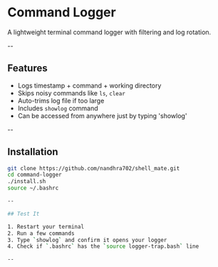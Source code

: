 # Command Logger

A lightweight terminal command logger with filtering and log rotation.

--

## Features
- Logs timestamp + command + working directory
- Skips noisy commands like `ls`, `clear`
- Auto-trims log file if too large
- Includes `showlog` command
- Can be accessed from anywhere just by typing 'showlog'

--

## Installation

```bash
git clone https://github.com/nandhra702/shell_mate.git
cd command-logger
./install.sh
source ~/.bashrc

--

## Test It

1. Restart your terminal
2. Run a few commands
3. Type `showlog` and confirm it opens your logger
4. Check if `.bashrc` has the `source logger-trap.bash` line

--
